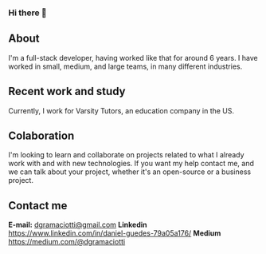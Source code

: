 ### Hi there 👋


## About

I'm a full-stack developer, having worked like that for around 6 years. I have worked in small, medium, and large teams, in many different industries.

## Recent work and study

Currently, I work for Varsity Tutors, an education company in the US. 

## Colaboration

I'm looking to learn and collaborate on projects related to what I already work with and with new technologies. If you want my help contact me, and we can talk about your project, whether it's an open-source or a business project.

## Contact me

**E-mail:** dgramaciotti@gmail.com
**Linkedin** https://www.linkedin.com/in/daniel-guedes-79a05a176/
**Medium** https://medium.com/@dgramaciotti

